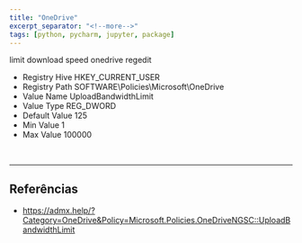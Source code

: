 ```yaml
---
title: "OneDrive"
excerpt_separator: "<!--more-->"
tags: [python, pycharm, jupyter, package]
---
```


limit download speed onedrive regedit

- Registry Hive HKEY_CURRENT_USER
- Registry Path SOFTWARE\Policies\Microsoft\OneDrive
- Value Name UploadBandwidthLimit
- Value Type REG_DWORD
- Default Value 125
- Min Value 1
- Max Value 100000


<br>

---

## Referências

- https://admx.help/?Category=OneDrive&Policy=Microsoft.Policies.OneDriveNGSC::UploadBandwidthLimit
